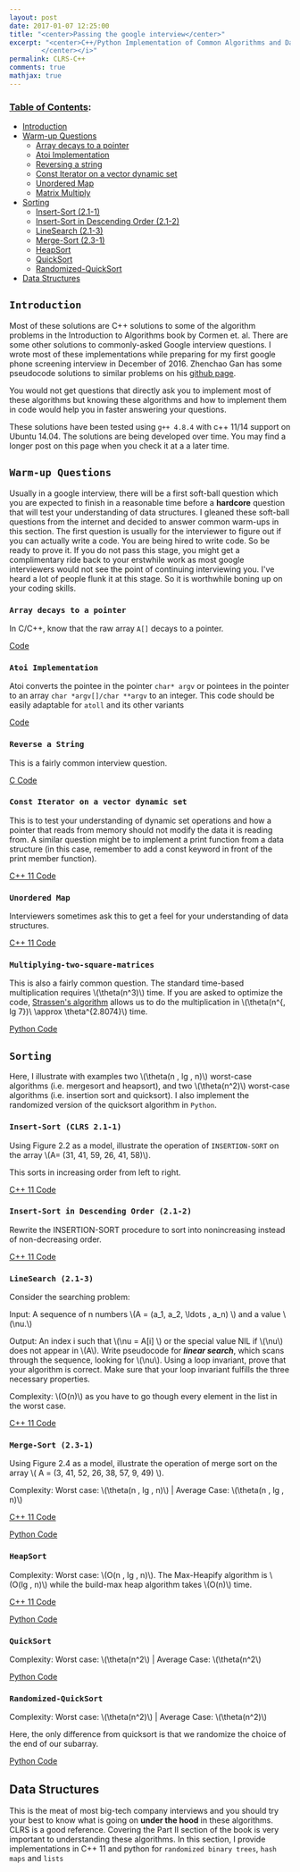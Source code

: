 ```yaml
---
layout: post
date: 2017-01-07 12:25:00
title: "<center>Passing the google interview</center>"
excerpt: "<center>C++/Python Implementation of Common Algorithms and Data Structure Problems
        </center></i>"
permalink: CLRS-C++
comments: true
mathjax: true
---
```


<script type="text/x-mathjax-config">
MathJax.Hub.Config({
  TeX: { equationNumbers: { autoNumber: "AMS" } }
});
</script>

<!--Mathjax Parser -->
<script type="text/javascript" async
  src="https://cdn.mathjax.org/mathjax/latest/MathJax.js?config=TeX-MML-AM_CHTML">
</script>

<script type="text/x-mathjax-config">
MathJax.Hub.Config({
  tex2jax: {inlineMath: [['$','$'], ['\\(','\\)']]}
});
</script>

### [Table of Contents](#table-of-contents):

  - [Introduction](#introduction)
  - [Warm-up Questions](#warm-up-questions)    
    - [Array decays to a pointer](#array-decays-to-a-pointer)    
    - [Atoi Implementation](#atoi-implementation)
    - [Reversing a string](#reverse-a-string)
    - [Const Iterator on a vector dynamic set](#const-iterator)
    - [Unordered Map](#unordered-map)
    - [Matrix Multiply](#matrix-multiply)
  - [Sorting](#sorting)
    - [Insert-Sort (2.1-1)](#insert-sort)
    - [Insert-Sort in Descending Order (2.1-2)](#insert-sort-in-descending-order)
    - [LineSearch (2.1-3)](#lineSearch)
    - [Merge-Sort (2.3-1)](#merge-sort)
    - [HeapSort](#heapsort)
    - [QuickSort](#quicksort)
    - [Randomized-QuickSort](#randomized-quicksort)
  - [Data Structures](#data-structures)

<a name='introduction'></a>
## `Introduction`

Most of these solutions are C++ solutions to some of the algorithm problems in the Introduction to Algorithms book by Cormen et. al. There are some other solutions to commonly-asked Google interview questions. I wrote most of these implementations while preparing for my first google phone screening interview in December of 2016. Zhenchao Gan has some pseudocode solutions to similar problems on his [github page](https://github.com/gzc/CLRS).

You would not get questions that directly ask you to implement most of these algorithms but knowing these algorithms and how to implement them in code would help you in faster answering your questions.

These solutions have been tested using `g++ 4.8.4` with c++ 11/14 support on Ubuntu 14.04. The solutions are being developed over time. You may find a longer post on this page when you check it at a a later time.

<a name='warm-up-questions'></a>
## `Warm-up Questions`

Usually in a google interview, there will be a first soft-ball question which you are expected to finish in a reasonable time before a **hardcore** question that will test your understanding of data structures. I gleaned these soft-ball questions from the internet and decided to answer common warm-ups in this section. The first question is usually for the interviewer to figure out if you can actually write a code. You are being hired to write code. So be ready to prove it. If you do not pass this stage, you might get a complimentary ride back to your erstwhile work as most google interviewers would not see the point of continuing interviewing you. I've heard a lot of people flunk it at this stage. So it is worthwhile boning up on your coding skills.

<a name='array-decays-to-a-pointer'></a>
### `Array decays to a pointer`

In C/C++, know that the raw array `A[]` decays to a pointer.

[Code](/src/arraydecaystopointer.cxx)

<a name='atoi-implementation'></a>
### `Atoi Implementation`

Atoi converts the pointee in the pointer `char* argv` or pointees in the pointer to an array 
`char *argv[]/char **argv` to an integer. This code should be easily adaptable for `atoll` and its other variants

[Code](https://github.com/lakehanne/CLRS/blob/master/src/atoi.cxx)

<a name='reverse-a-string'></a>
### `Reverse a String`

This is a fairly common interview question. 

[C Code](https://github.com/lakehanne/CLRS/blob/master/src/reverse.c)

<a name='const-iterator'></a>
### `Const Iterator on a vector dynamic set`

This is to test your understanding of dynamic set operations and how a pointer that reads from memory 
should not modify the data it is reading from. A similar question might be to implement a print function from a data structure (in this case, remember to add a const keyword in front of the print member function). 

[C++ 11 Code](https://github.com/lakehanne/CLRS/blob/master/src/vec.cxx)

<a name='unordered-map'></a>
### `Unordered Map`

Interviewers sometimes ask this to get a feel for your understanding of data structures.

[C++ 11 Code](https://github.com/lakehanne/CLRS/blob/master/src/unordered_map.cxx)

<a name='matrix-multiply'></a>
### `Multiplying-two-square-matrices`

This is also a fairly common question. The standard time-based multiplication requires \\(\theta(n^3)\\) time. If you are asked to optimize the code, [Strassen's algorithm](https://en.wikipedia.org/wiki/Strassen_algorithm) allows us to do the multiplication in \\(\theta(n^{\, lg 7})\\ \approx \theta^{2.8074}\\) time.

[Python Code](https://github.com/lakehanne/CLRS/blob/master/src/Matmuls/sqmatmaul.py)

<a name='sorting'></a>
## `Sorting`

Here, I illustrate with examples two \\(\theta(n \, lg \, n)\\) worst-case algorithms (i.e. mergesort and heapsort), and two  \\(\theta(n^2)\\) worst-case algorithms (i.e. insertion sort and quicksort). I also implement the randomized version of the quicksort algorithm in `Python`.

<a name='insert-sort'></a>
### `Insert-Sort (CLRS 2.1-1)`

Using Figure 2.2 as a model, illustrate the operation of `INSERTION-SORT` on the
array \\(A= (31, 41, 59, 26, 41, 58)\\).

This sorts in increasing order from left to right.

[C++ 11 Code](https://github.com/lakehanne/CLRS/blob/master/src/Sorting/insertsort.cxx)

<a name='insert-sort-in-descending-order'></a>
### `Insert-Sort in Descending Order (2.1-2)`

Rewrite the INSERTION-SORT procedure to sort into nonincreasing instead of non-decreasing order.

[C++ 11 Code](https://github.com/lakehanne/CLRS/blob/master/src/Sorting/insertsort_descending.cxx)

<a name='lineSearch'></a>
### `LineSearch (2.1-3)`

Consider the searching problem:

Input: A sequence of n numbers \\(A = (a\_1, a\_2, \ldots , a\_n) \\) and a value \\(\nu.\\)

Output: An index i such that \\(\nu = A[i] \\) or the special value NIL if \\(\nu\\) does not appear in \\(A\\).
Write pseudocode for _**linear search**_, which scans through the sequence, looking for \\(\nu\\). Using a loop invariant, prove that your algorithm is correct. Make sure that your loop invariant fulfills the three necessary properties.

Complexity: \\(O(n)\\) as you have to go though every element in the list in the worst case.

[C++ 11 Code](https://github.com/lakehanne/CLRS/blob/master/src/Sorting/linesearch.cxx)

<a name='merge-sort'></a>
### `Merge-Sort (2.3-1)`

Using Figure 2.4 as a model, illustrate the operation of merge sort on the array \\( A = (3, 41, 52, 26, 38, 57, 9, 49) \\).

Complexity: Worst case: \\(\theta(n \, lg \, n)\\) | Average Case: \\(\theta(n \, lg \, n)\\)

[C++ 11 Code](https://github.com/lakehanne/CLRS/blob/master/src/Sorting/mergesort.cxx)

[Python Code](https://github.com/lakehanne/CLRS/blob/master/src/Sorting/mergesort.py)

<a name='heapsort'></a>
### `HeapSort`

Complexity: Worst case: \\(O(n \, lg \, n)\\). The Max-Heapify algorithm is \\(O(lg \, n)\\) while the build-max heap algorithm takes \\(O(n)\\) time.

[C++ 11 Code](https://github.com/lakehanne/CLRS/blob/master/src/Sorting/heapsort.cxx)

[Python Code](https://github.com/lakehanne/CLRS/blob/master/src/Sorting/heapsort.py)

<a name='quicksort'></a>
### `QuickSort`

Complexity: Worst case: \\(\theta(n^2\\) | Average Case: \\(\theta(n^2\\) 

[Python Code](https://github.com/lakehanne/CLRS/blob/master/src/Sorting/quicksort.py)


<a name='randomized-quickSort'></a>
### `Randomized-QuickSort`

Complexity: Worst case: \\(\theta(n^2)\\) | Average Case: \\(\theta(n^2)\\) 

Here, the only difference from quicksort is that we randomize the choice of the end of our subarray.

[Python Code](https://github.com/lakehanne/CLRS/blob/master/src/Sorting/randomized_quicksort.py)

<a name='data-structures'></a>
## Data Structures

This is the meat of most big-tech company interviews and you should try your best to know what is going on **under the hood** in these algorithms. CLRS is a good reference. Covering the Part II section of the book is very important to understanding these algorithms. In this section, I provide implementations in C++  11 and python for `randomized binary trees`, `hash maps` and `lists`
